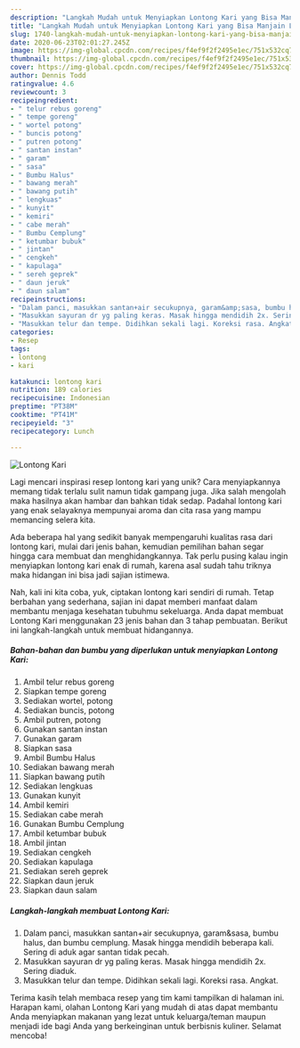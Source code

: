 ```yaml
---
description: "Langkah Mudah untuk Menyiapkan Lontong Kari yang Bisa Manjain Lidah"
title: "Langkah Mudah untuk Menyiapkan Lontong Kari yang Bisa Manjain Lidah"
slug: 1740-langkah-mudah-untuk-menyiapkan-lontong-kari-yang-bisa-manjain-lidah
date: 2020-06-23T02:01:27.245Z
image: https://img-global.cpcdn.com/recipes/f4ef9f2f2495e1ec/751x532cq70/lontong-kari-foto-resep-utama.jpg
thumbnail: https://img-global.cpcdn.com/recipes/f4ef9f2f2495e1ec/751x532cq70/lontong-kari-foto-resep-utama.jpg
cover: https://img-global.cpcdn.com/recipes/f4ef9f2f2495e1ec/751x532cq70/lontong-kari-foto-resep-utama.jpg
author: Dennis Todd
ratingvalue: 4.6
reviewcount: 3
recipeingredient:
- " telur rebus goreng"
- " tempe goreng"
- " wortel potong"
- " buncis potong"
- " putren potong"
- " santan instan"
- " garam"
- " sasa"
- " Bumbu Halus"
- " bawang merah"
- " bawang putih"
- " lengkuas"
- " kunyit"
- " kemiri"
- " cabe merah"
- " Bumbu Cemplung"
- " ketumbar bubuk"
- " jintan"
- " cengkeh"
- " kapulaga"
- " sereh geprek"
- " daun jeruk"
- " daun salam"
recipeinstructions:
- "Dalam panci, masukkan santan+air secukupnya, garam&amp;sasa, bumbu halus, dan bumbu cemplung. Masak hingga mendidih beberapa kali. Sering di aduk agar santan tidak pecah."
- "Masukkan sayuran dr yg paling keras. Masak hingga mendidih 2x. Sering diaduk."
- "Masukkan telur dan tempe. Didihkan sekali lagi. Koreksi rasa. Angkat."
categories:
- Resep
tags:
- lontong
- kari

katakunci: lontong kari 
nutrition: 189 calories
recipecuisine: Indonesian
preptime: "PT38M"
cooktime: "PT41M"
recipeyield: "3"
recipecategory: Lunch

---
```



![Lontong Kari](https://img-global.cpcdn.com/recipes/f4ef9f2f2495e1ec/751x532cq70/lontong-kari-foto-resep-utama.jpg)

Lagi mencari inspirasi resep lontong kari yang unik? Cara menyiapkannya memang tidak terlalu sulit namun tidak gampang juga. Jika salah mengolah maka hasilnya akan hambar dan bahkan tidak sedap. Padahal lontong kari yang enak selayaknya mempunyai aroma dan cita rasa yang mampu memancing selera kita.



Ada beberapa hal yang sedikit banyak mempengaruhi kualitas rasa dari lontong kari, mulai dari jenis bahan, kemudian pemilihan bahan segar hingga cara membuat dan menghidangkannya. Tak perlu pusing kalau ingin menyiapkan lontong kari enak di rumah, karena asal sudah tahu triknya maka hidangan ini bisa jadi sajian istimewa.


Nah, kali ini kita coba, yuk, ciptakan lontong kari sendiri di rumah. Tetap berbahan yang sederhana, sajian ini dapat memberi manfaat dalam membantu menjaga kesehatan tubuhmu sekeluarga. Anda dapat membuat Lontong Kari menggunakan 23 jenis bahan dan 3 tahap pembuatan. Berikut ini langkah-langkah untuk membuat hidangannya.

<!--inarticleads1-->

##### Bahan-bahan dan bumbu yang diperlukan untuk menyiapkan Lontong Kari:

1. Ambil  telur rebus goreng
1. Siapkan  tempe goreng
1. Sediakan  wortel, potong
1. Sediakan  buncis, potong
1. Ambil  putren, potong
1. Gunakan  santan instan
1. Gunakan  garam
1. Siapkan  sasa
1. Ambil  Bumbu Halus
1. Sediakan  bawang merah
1. Siapkan  bawang putih
1. Sediakan  lengkuas
1. Gunakan  kunyit
1. Ambil  kemiri
1. Sediakan  cabe merah
1. Gunakan  Bumbu Cemplung
1. Ambil  ketumbar bubuk
1. Ambil  jintan
1. Sediakan  cengkeh
1. Sediakan  kapulaga
1. Sediakan  sereh geprek
1. Siapkan  daun jeruk
1. Siapkan  daun salam




<!--inarticleads2-->

##### Langkah-langkah membuat Lontong Kari:

1. Dalam panci, masukkan santan+air secukupnya, garam&amp;sasa, bumbu halus, dan bumbu cemplung. Masak hingga mendidih beberapa kali. Sering di aduk agar santan tidak pecah.
1. Masukkan sayuran dr yg paling keras. Masak hingga mendidih 2x. Sering diaduk.
1. Masukkan telur dan tempe. Didihkan sekali lagi. Koreksi rasa. Angkat.




Terima kasih telah membaca resep yang tim kami tampilkan di halaman ini. Harapan kami, olahan Lontong Kari yang mudah di atas dapat membantu Anda menyiapkan makanan yang lezat untuk keluarga/teman maupun menjadi ide bagi Anda yang berkeinginan untuk berbisnis kuliner. Selamat mencoba!
